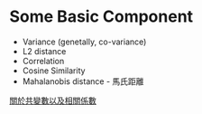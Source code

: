 # Some Basic Component

* Variance (genetally, co-variance)
* L2 distance
* Correlation
* Cosine Similarity
* Mahalanobis distance - 馬氏距離

[關於共變數以及相關係數](https://www.zhihu.com/question/20852004/answer/134902061)
